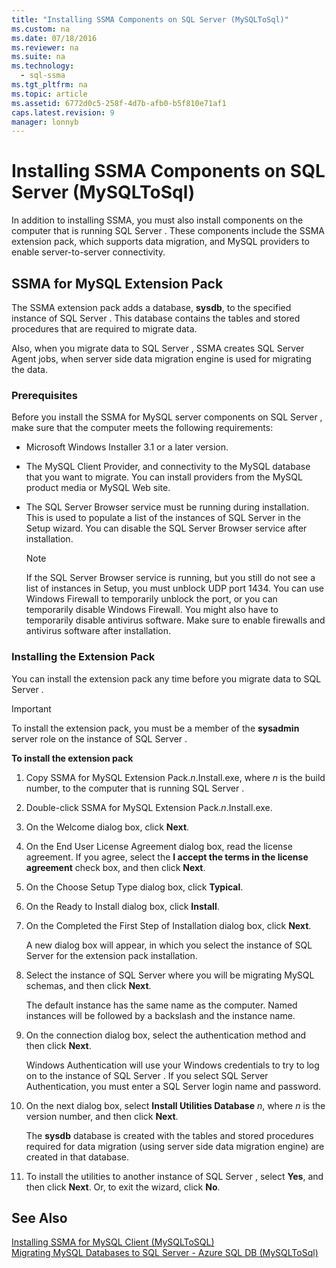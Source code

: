 ```yaml
---
title: "Installing SSMA Components on SQL Server (MySQLToSql)"
ms.custom: na
ms.date: 07/18/2016
ms.reviewer: na
ms.suite: na
ms.technology: 
  - sql-ssma
ms.tgt_pltfrm: na
ms.topic: article
ms.assetid: 6772d0c5-258f-4d7b-afb0-b5f810e71af1
caps.latest.revision: 9
manager: lonnyb
---
```

# Installing SSMA Components on SQL Server (MySQLToSql)
In addition to installing SSMA, you must also install components on the computer that is running  SQL Server . These components include the SSMA extension pack, which supports data migration, and MySQL providers to enable server-to-server connectivity.  
  
## SSMA for MySQL Extension Pack  
The SSMA extension pack adds a database, **sysdb**, to the specified instance of  SQL Server . This database contains the tables and stored procedures that are required to migrate data.  
  
Also, when you migrate data to  SQL Server , SSMA creates  SQL Server  Agent jobs, when server side data migration engine is used for migrating the data.  
  
### Prerequisites  
Before you install the SSMA for MySQL server components on  SQL Server , make sure that the computer meets the following requirements:  
  
-    Microsoft  Windows Installer 3.1 or a later version.  
  
-   The MySQL Client Provider, and connectivity to the MySQL database that you want to migrate. You can install providers from the MySQL product media or MySQL Web site.  
  
-   The  SQL Server  Browser service must be running during installation. This is used to populate a list of the instances of  SQL Server  in the Setup wizard. You can disable the  SQL Server  Browser service after installation.  
  
    > [!NOTE]  
    > If the  SQL Server  Browser service is running, but you still do not see a list of instances in Setup, you must unblock UDP port 1434. You can use Windows Firewall to temporarily unblock the port, or you can temporarily disable Windows Firewall. You might also have to temporarily disable antivirus software. Make sure to enable firewalls and antivirus software after installation.  
  
### Installing the Extension Pack  
You can install the extension pack any time before you migrate data to  SQL Server .  
  
> [!IMPORTANT]  
> To install the extension pack, you must be a member of the **sysadmin** server role on the instance of  SQL Server .  
  
**To install the extension pack**  
  
1.  Copy SSMA for MySQL Extension Pack.*n*.Install.exe, where *n* is the build number, to the computer that is running  SQL Server .  
  
2.  Double-click SSMA for MySQL Extension Pack.*n*.Install.exe.  
  
3.  On the Welcome dialog box, click **Next**.  
  
4.  On the End User License Agreement dialog box, read the license agreement. If you agree, select the **I accept the terms in the license agreement** check box, and then click **Next**.  
  
5.  On the Choose Setup Type dialog box, click **Typical**.  
  
6.  On the Ready to Install dialog box, click **Install**.  
  
7.  On the Completed the First Step of Installation dialog box, click **Next**.  
  
    A new dialog box will appear, in which you select the instance of  SQL Server  for the extension pack installation.  
  
8.  Select the instance of  SQL Server  where you will be migrating MySQL schemas, and then click **Next**.  
  
    The default instance has the same name as the computer. Named instances will be followed by a backslash and the instance name.  
  
9. On the connection dialog box, select the authentication method and then click **Next**.  
  
    Windows Authentication will use your Windows credentials to try to log on to the instance of  SQL Server . If you select  SQL Server  Authentication, you must enter a  SQL Server  login name and password.  
  
10. On the next dialog box, select **Install Utilities Database** *n*, where *n* is the version number, and then click **Next**.  
  
    The **sysdb** database is created with the tables and stored procedures required for data migration (using server side data migration engine) are created in that database.  
  
11. To install the utilities to another instance of  SQL Server , select **Yes**, and then click **Next**. Or, to exit the wizard, click **No**.  
  
## See Also  
[Installing SSMA for MySQL Client &#40;MySQLToSQL&#41;](../content/Installing-SSMA-for-MySQL-Client--MySQLToSQL-.md)  
[Migrating MySQL Databases to SQL Server - Azure SQL DB &#40;MySQLToSql&#41;](../content/Migrating-MySQL-Databases-to-SQL-Server---Azure-SQL-DB--MySQLToSql-.md)  
  
